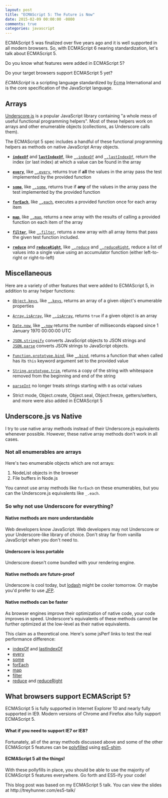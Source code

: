 ```yaml
---
layout: post
title: "ECMAScript 5: The Future is Now"
date: 2015-02-09 00:00:00 -0800
comments: true
categories: javascript
---
```


ECMAScript 5 was finalized over five years ago and it is well supported in all modern browsers.  So, with ECMAScript 6 nearing standardization, let's talk about ECMAScript 5.

Do you know what features were added in ECMAScript 5?

Do your target browsers support ECMAScript 5 yet?

<aside>
    <dfn>ECMAScript</dfn> is a scripting language standardized by <abbr title="European Computer Manufacturers Association">Ecma</abbr> International and is the core specification of the JavaScript language.
</aside>

## Arrays

[Underscore.js][] is a popular JavaScript library containing "a whole mess of useful functional programming helpers".  Most of these helpers work on arrays and other enumerable objects (collections, as Underscore calls them).

The ECMAScript 5 spec includes a handful of these functional programming helpers as methods on native JavaScript Array objects.

- **[`indexOf`][]** and **[`lastIndexOf`][]**, like [`_.indexOf`][] and [`_.lastIndexOf`][], return the index (or last index) at which a value can be found in the array

- **[`every`][]**, like [`_.every`][], returns true if **all** the values in the array pass the test implemented by the provided function

- **[`some`][]**, like [`_.some`][], returns true if **any** of the values in the array pass the test implemented by the provided function

- **[`forEach`][]**, like [`_.each`][], executes a provided function once for each array item

- **[`map`][]**, like [`_.map`][], returns a new array with the results of calling a provided function on each item of the array

- **[`filter`][]**, like [`_.filter`][], returns a new array with all array items that pass the given test function included.

- **[`reduce`][]** and **[`reduceRight`][]**, like [`_.reduce`][] and [`_.reduceRight`][], reduce a list of values into a single value using an accumulator function (either left-to-right or right-to-left)

## Miscellaneous

Here are a variety of other features that were added to ECMAScript 5, in addition to array helper functions:

- [`Object.keys`][], like [`_.keys`][], returns an array of a given object's enumerable properties

- [`Array.isArray`][], like [`_.isArray`][], returns `true` if a given object is an array

- [`Date.now`][], like [`_.now`][] returns the number of milliseconds elapsed since 1 January 1970 00:00:00 UTC

- [`JSON.stringify`][] converts JavaScript objects to JSON strings and [`JSON.parse`][] converts JSON strings to JavaScript objects.

- [`Function.prototype.bind`][], like [`_.bind`][], returns a function that when called has its `this` keyword argument set to the provided value

- [`String.prototype.trim`][], returns a copy of the string with whitespace removed from the beginning and end of the string

- [`parseInt`][] no longer treats strings starting with `0` as octal values

- Strict mode, Object.create, Object.seal, Object.freeze, getters/setters, and more were also added in ECMAScript 5

## Underscore.js vs Native

I try to use native array methods instead of their Underscore.js equivalents whenever possible.  However, these native array methods don't work in all cases.

### Not all enumerables are arrays

Here's two enumerable objects which are not arrays:

1. NodeList objects in the browser
2. File buffers in Node.js

You cannot use array methods like `forEach` on these enumerables, but you can the Underscore.js equivalents like `_.each`.

### So why not use Underscore for everything?

#### Native methods are more understandable

Web developers know JavaScript.  Web developers may not Underscore or your Underscore-like library of choice.  Don't stray far from vanilla JavaScript when you don't need to.

#### Underscore is less portable

Underscore doesn't come bundled with your rendering engine.

#### Native methods are future-proof

Underscore is cool today, but [lodash][] might be cooler tomorrow.  Or maybe you'd prefer to use [JFP][].

#### Native methods can be faster

As browser engines improve their optimization of native code, your code improves in speed.  Underscore's equivalents of these methods cannot be further optimized at the low-level as their native equivalents.

This claim as a theoretical one.  Here's some jsPerf links to test the real performance difference:

- [indexOf](http://jsperf.com/array-prototype-indexof-vs-indexof) and [lastIndexOf](http://jsperf.com/array-prototype-lastindexof-vs-lastindexof)
- [every](http://jsperf.com/array-prototype-every-vs-every)
- [some](http://jsperf.com/array-prototype-some-vs-some2)
- [forEach](http://jsperf.com/array-prototype-foreach-vs-each)
- [map](http://jsperf.com/array-prototype-map-vs-map)
- [filter](http://jsperf.com/array-prototype-filter-vs-filter)
- [reduce](http://jsperf.com/array-prototype-reduce-vs-reduce) and [reduceRight](http://jsperf.com/array-prototype-reduceright-vs-reduceright)


## What browsers support ECMAScript 5?

ECMAScript 5 is fully supported in Internet Explorer 10 and nearly fully supported in IE9.  Modern versions of Chrome and Firefox also fully support ECMAScript 5.

#### What if you need to support IE7 or IE8?

Fortunately, all of the array methods discussed above and some of the other ECMAScript 5 features can be [polyfilled][] using [es5-shim][].

#### ECMAScript 5 all the things!

With these pollyfills in place, you should be able to use the majority of ECMAScript 5 features everywhere.  Go forth and ES5-ify your code!

<aside>
This blog post was based on my ECMAScript 5 talk.  You can view the slides at http://treyhunner.com/es5-talk/
</aside>


[`indexOf`]: https://developer.mozilla.org/en-US/docs/Web/JavaScript/Reference/Global_Objects/Array/indexOf
[`lastIndexOf`]: https://developer.mozilla.org/en-US/docs/Web/JavaScript/Reference/Global_Objects/Array/lastIndexOf
[`every`]: https://developer.mozilla.org/en-US/docs/Web/JavaScript/Reference/Global_Objects/Array/every
[`some`]: https://developer.mozilla.org/en-US/docs/Web/JavaScript/Reference/Global_Objects/Array/some
[`forEach`]: https://developer.mozilla.org/en-US/docs/Web/JavaScript/Reference/Global_Objects/Array/forEach
[`map`]: https://developer.mozilla.org/en-US/docs/Web/JavaScript/Reference/Global_Objects/Array/map
[`filter`]: https://developer.mozilla.org/en-US/docs/Web/JavaScript/Reference/Global_Objects/Array/filter
[`reduce`]: https://developer.mozilla.org/en-US/docs/Web/JavaScript/Reference/Global_Objects/Array/reduce
[`reduceRight`]: https://developer.mozilla.org/en-US/docs/Web/JavaScript/Reference/Global_Objects/Array/reduceRight
[`parseInt`]: https://developer.mozilla.org/en-US/docs/Web/JavaScript/Reference/Global_Objects/parseInt
[`Function.prototype.bind`]: https://developer.mozilla.org/en-US/docs/Web/JavaScript/Reference/Global_Objects/Function/bind
[`String.prototype.trim`]: https://developer.mozilla.org/en-US/docs/Web/JavaScript/Reference/Global_Objects/String/trim
[`JSON.parse`]: https://developer.mozilla.org/en-US/docs/Web/JavaScript/Reference/Global_Objects/JSON/parse
[`JSON.stringify`]: https://developer.mozilla.org/en-US/docs/Web/JavaScript/Reference/Global_Objects/JSON/stringify
[`Object.keys`]: https://developer.mozilla.org/en-US/docs/Web/JavaScript/Reference/Global_Objects/Object/keys
[`Array.isArray`]: https://developer.mozilla.org/en-US/docs/Web/JavaScript/Reference/Global_Objects/Array/isArray
[`Date.now`]: https://developer.mozilla.org/en-US/docs/Web/JavaScript/Reference/Global_Objects/Date/now

[`_.bind`]: http://underscorejs.org/#bind
[`_.each`]: http://underscorejs.org/#each
[`_.every`]: http://underscorejs.org/#every
[`_.filter`]: http://underscorejs.org/#filter
[`_.indexOf`]: http://underscorejs.org/#indexOf
[`_.isArray`]: http://underscorejs.org/#isArray
[`_.keys`]: http://underscorejs.org/#keys
[`_.lastIndexOf`]: http://underscorejs.org/#lastIndexOf
[`_.map`]: http://underscorejs.org/#map
[`_.now`]: http://underscorejs.org/#now
[`_.reduce`]: http://underscorejs.org/#reduce
[`_.reduceRight`]: http://underscorejs.org/#reduceRight
[`_.some`]: http://underscorejs.org/#some

[es5-shim]: https://github.com/es-shims/es5-shim
[JFP]: https://github.com/cmstead/JFP
[lodash]: https://github.com/lodash/lodash
[polyfilled]: https://remysharp.com/2010/10/08/what-is-a-polyfill
[Underscore.js]: http://underscorejs.org/
